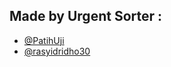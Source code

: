 ## Made by Urgent Sorter :
- [@PatihUji](https://github.com/PatihUji)
- [@rasyidridho30](https://github.com/rasyidridho30)
